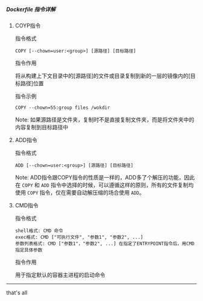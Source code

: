 ##### Dockerfile 指令详解

1. COYP指令

   指令格式

   ```
   COPY [--chown=user:<group>] [源路径] [目标路径]
   ```

   指令作用

   将从构建上下文目录中的[源路径]的文件或目录复制到新的一层的镜像内的[目标路径]位置

   指令示例

   ```
   COPY --chown=55:group files /wokdir
   ```

   Note: 如果源路径是文件夹，复制时不是直接复制文件夹，而是将文件夹中的内容复制到目标路径中

2. ADD指令

   指令格式

   ```
   ADD [--chown=user:<group>] [源路径] [目标路径]
   ```

   Note: ADD指令跟COPY指令的性质是一样的，ADD多了个解压的功能，因此在 `COPY` 和 `ADD` 指令中选择的时候，可以遵循这样的原则，所有的文件复制均使用 `COPY` 指令，仅在需要自动解压缩的场合使用 `ADD`。

3. CMD指令

   指令格式

   ```
   shell格式: CMD 命令
   exec格式: CMD ["可执行文件", "参数1", "参数2", ...]
   参数列表格式: CMD ["参数1"，"参数2", ...] 在指定了ENTRYPOINT指令后，用CMD指定具体参数
   ```

   指令作用

   用于指定默认的容器主进程的启动命令





















---

that's all